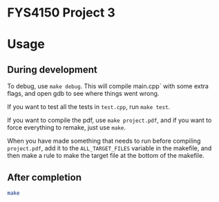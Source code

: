 # FYS4150 Project 3

# Usage

## During development
To debug, use `make debug`. This will compile main.cpp` with some extra flags, and open gdb to see where things went wrong.

If you want to test all the tests in `test.cpp`, run `make test`.

If you want to compile the pdf, use `make project.pdf`, and if you want to force everything to remake, just use `make`.

When you have made something that needs to run before compiling `project.pdf`, add it to the `ALL_TARGET_FILES` variable in the makefile, and then make a rule to make the target file at the bottom of the makefile.

## After completion
```bash
make
```
